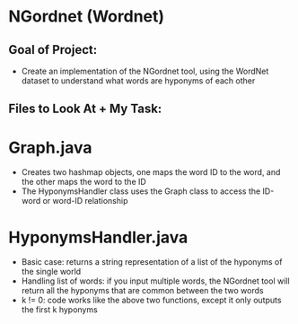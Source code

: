 # NGordnet (Wordnet)

## Goal of Project:

- Create an implementation of the NGordnet tool, using the WordNet dataset to understand what words are hyponyms of each other 

## Files to Look At + My Task:

# Graph.java
- Creates two hashmap objects, one maps the word ID to the word, and the other maps the word to the ID
- The HyponymsHandler class uses the Graph class to access the ID-word or word-ID relationship

# HyponymsHandler.java 

- Basic case: returns a string representation of a list of the hyponyms of the single world
- Handling list of words: if you input multiple words, the NGordnet tool will return all the hyponyms that are common between the two words
- k != 0: code works like the above two functions, except it only outputs the first k hyponyms
